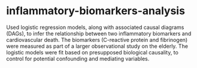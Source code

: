 # inflammatory-biomarkers-analysis
Used logistic regression models, along with associated causal diagrams (DAGs), to infer the relationship between two inflammatory biomarkers and cardiovascular death. The biomarkers (C-reactive protein and fibrinogen) were measured as part of a larger observational study on the elderly. The logistic models were fit based on presupposed biological causality, to control for potential confounding and mediating variables.
